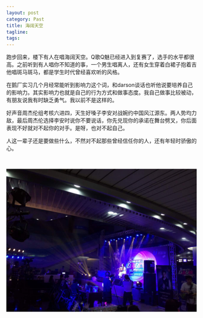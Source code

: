 ```yaml
---
layout: post
category: Past
title: 海阔天空
tagline:
tags: 
---
```


跑步回来，楼下有人在唱海阔天空。Q歌Q魅已经进入到复赛了，选手的水平都很高。之前听到有人唱你不知道的事，一个男生唱离人，还有女生穿着白裙子抱着吉他唱斑马斑马，都是学生时代曾经喜欢听的风格。

在鹅厂实习几个月经常能听到影响力这个词，和darson谈话也听他说要培养自己的影响力。其实影响力也就是自己的行为方式和做事态度。我自己做事比较被动，有朋友说我有时缺乏勇气。我以前不是这样的。

好声音周杰伦组考核六进四，天生好嗓子李安对战婉约中国风江源东。两人势均力敌，最后周杰伦选择李安时说你不要说话，你先兑现你的承诺在舞台劈叉，你后面表现不好就对不起你的对手。是呀，也对不起自己。

人这一辈子还是要做些什么，不然对不起那些曾经信任你的人，还有年轻时骄傲的心。

<br>

![ball](/assets/images/qmusic.jpg)
